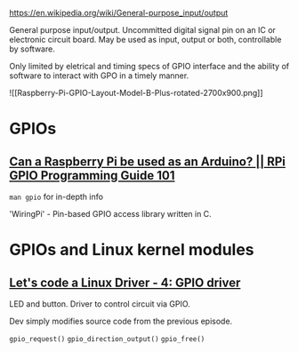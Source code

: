 https://en.wikipedia.org/wiki/General-purpose_input/output

General purpose input/output.
Uncommitted digital signal pin on an IC or electronic circuit board.
May be used as input, output or both, controllable by software.

Only limited by eletrical and timing specs of GPIO interface and the ability of software to interact with GPO in a timely manner. 

![[Raspberry-Pi-GPIO-Layout-Model-B-Plus-rotated-2700x900.png]]



# GPIOs

## [Can a Raspberry Pi be used as an Arduino? || RPi GPIO Programming Guide 101](https://youtu.be/tQEmtbaO2GY)

`man gpio` for in-depth info

'WiringPi' - Pin-based GPIO access library written in C.


# GPIOs and Linux kernel modules

## [ Let's code a Linux Driver - 4: GPIO driver](https://youtu.be/P3Judr4i7QI)

LED and button. Driver to control circuit via GPIO.

Dev simply modifies source code from the previous episode.

`gpio_request()`
`gpio_direction_output()`
`gpio_free()`
